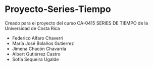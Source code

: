 # Proyecto-Series-Tiempo
Creado para el proyecto del curso CA-0415 SERIES DE TIEMPO de la Universidad de Costa Rica
- Federico Alfaro Chaverri
- María José Bolaños Gutierrez
- Jimena Chacón Chavarría
- Albert Gutiérrez Castro
- Sofía Sequeira Ugalde
